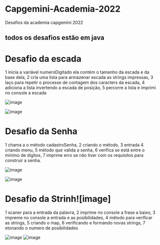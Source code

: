 # Capgemini-Academia-2022
Desafios da academia capgemini 2022

## todos os desafios estão em java

# Desafio da escada
1 inicia a variável numeroDigitado ela contém o tamanho da escada e da base dela, 
2 cria uma lista para armazenar escada as strings impressas,
3 laço para repetir o processe de contagem dos caracters da escada,
4 adiciona a lista invertendo a escada de posição,
5 percorre a lista e imprimi no console a escada

![image](https://user-images.githubusercontent.com/97314825/154881018-85ac0f53-b5d8-473a-987c-f8963312edef.png)



![image](https://user-images.githubusercontent.com/97314825/154881070-4c323977-7b5d-4c4c-a550-804fb8a8abdc.png)



# Desafio da Senha 
1 chama  a o método cadastroSenha,
2 criando o método,
3 entrada
4 criando menu,
5 método que valida a senha,
6 verifica se está entre o minimo de digitos,
7 imprime erro se não tiver com os requisitos para construir a senha.

![image](https://user-images.githubusercontent.com/97314825/154881112-42f43a18-1375-4665-adfb-2d89769562b7.png)


![image](https://user-images.githubusercontent.com/97314825/154947240-547f465f-fe80-4865-af3f-977ead206689.png)







# Desafio da Strinh![image]

1 scaner para a entrada da palavra,
2 imprime no console a frase a baixo,
3 impreme no console a entrada e as posibilidades,
4 método para verificar as strings,
5 criando o map,
6 verificando e formando novas strings,
7 etonando o numero de posibilidades

![image](https://user-images.githubusercontent.com/97314825/154881196-d221a3a7-0392-4dab-afdc-da14a5d32b2c.png)
![image](https://user-images.githubusercontent.com/97314825/154881445-ae0afa33-f043-4d19-bef7-aaddd0c3fd2f.png)







